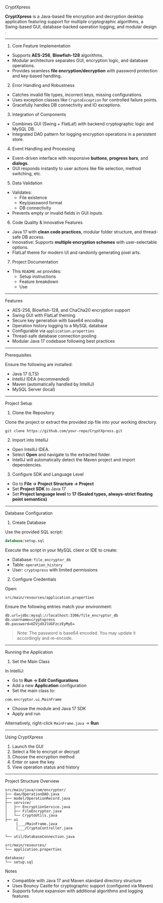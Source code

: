 CryptXpress

**CryptXpress** is a Java-based file encryption and decryption desktop application featuring support for multiple cryptographic algorithms, a Swing-based GUI, database-backed operation logging, and modular design .

---



1. Core Feature Implementation 
- Supports **AES-256**, **Blowfish-128** algorithms.
- Modular architecture separates GUI, encryption logic, and database operations.
- Provides seamless **file encryption/decryption** with password protection and key-based handling.

2. Error Handling and Robustness 
- Catches invalid file types, incorrect keys, missing configurations.
- Uses exception classes like `CryptoException` for controlled failure points.
- Gracefully handles DB connectivity and IO exceptions.

3. Integration of Components 
- Combines GUI (Swing + FlatLaf) with backend cryptographic logic and MySQL DB.
- Integrated DAO pattern for logging encryption operations in a persistent store.

4. Event Handling and Processing 
- Event-driven interface with responsive **buttons**, **progress bars**, and **dialogs**.
- GUI responds instantly to user actions like file selection, method switching, etc.

5. Data Validation 
- Validates:
  - File existence
  - Key/password format
  - DB connectivity
- Prevents empty or invalid fields in GUI inputs.

6. Code Quality & Innovative Features 
- Java 17 with **clean code practices**, modular folder structure, and thread-safe DB access.
- Innovative: Supports **multiple encryption schemes** with user-selectable options.
- FlatLaf theme for modern UI and randomly generating pixel arts.

7. Project Documentation 
- This `README.md` provides:
  - Setup instructions
  - Feature breakdown
  - Use

---

Features

* AES-256, Blowfish-128, and ChaCha20 encryption support
* Swing GUI with FlatLaf theming
* Secure key generation with base64 encoding
* Operation history logging to a MySQL database
* Configurable via `application.properties`
* Thread-safe database connection pooling
* Modular Java 17 codebase following best practices

---

Prerequisites

Ensure the following are installed:

* Java 17 (LTS)
* IntelliJ IDEA (recommended)
* Maven (automatically handled by IntelliJ)
* MySQL Server (local)

---

Project Setup

1. Clone the Repository

Clone the project or extract the provided zip file into your working directory.

```
git clone https://github.com/your-repo/CryptXpress.git
```

2. Import into IntelliJ

* Open IntelliJ IDEA.
* Select **Open** and navigate to the extracted folder.
* IntelliJ will automatically detect the Maven project and import dependencies.

3. Configure SDK and Language Level

* Go to **File → Project Structure → Project**
* Set **Project SDK** to Java 17
* Set **Project language level** to **17 (Sealed types, always-strict floating point semantics)**

---

Database Configuration

1. Create Database

Use the provided SQL script:

```sql
database/setup.sql
```

Execute the script in your MySQL client or IDE to create:

* Database: `file_encryptor_db`
* Table: `operation_history`
* User: `cryptxpress` with limited permissions

2. Configure Credentials

Open:

```
src/main/resources/application.properties
```

Ensure the following entries match your environment:

```properties
db.url=jdbc:mysql://localhost:3306/file_encryptor_db
db.username=cryptxpress
db.password=U2VjdXJlUGFzczEyMyE=
```

> Note: The password is base64 encoded. You may update it accordingly and re-encode.

---

Running the Application

1. Set the Main Class

In IntelliJ:

* Go to **Run → Edit Configurations**
* Add a new **Application** configuration
* Set the main class to:

```
com.encryptor.ui.MainFrame
```

* Choose the module and Java 17 SDK
* Apply and run

Alternatively, right-click `MainFrame.java` → **Run**

---

Using CryptXpress

1. Launch the GUI
2. Select a file to encrypt or decrypt
3. Choose the encryption method
4. Enter or save the key
5. View operation status and history

---

Project Structure Overview

```
src/main/java/com/encryptor/
├── dao/OperationDAO.java
├── model/OperationRecord.java
├── service/
│   ├── EncryptionService.java
│   ├── FileEncryptor.java
│   └── CryptoUtils.java
├── ui
     |___/MainFrame.java
     |___/CryptoController.java
      
└── util/DatabaseConnection.java

src/main/resources/
└── application.properties

database/
└── setup.sql
```

Notes

* Compatible with Java 17 and Maven standard directory structure
* Uses Bouncy Castle for cryptographic support (configured via Maven)
* Supports future expansion with additional algorithms and logging features
